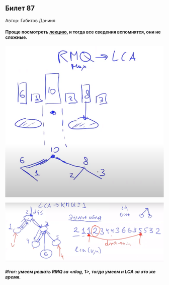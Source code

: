 ## Билет 87
Автор: Габитов Даниил

#### Проще посмотреть [лекцию](https://youtu.be/d9fBIjjOcaI?t=1741), и тогда все сведения вспомнятся, они не сложные.

<p align="center">
  <img src="https://github.com/DanielGabitov/HSEAlgo2020/raw/master/algo_data/ticket_87_1.png" alt="home"/>
</p>

<p align="center">
  <img src="https://github.com/DanielGabitov/HSEAlgo2020/raw/master/algo_data/ticket_87_2.png" alt="home"/>
</p>

##### Итог: умеем решать RMQ за <nlog, 1>, тогда умеем и LCA за это же время.
